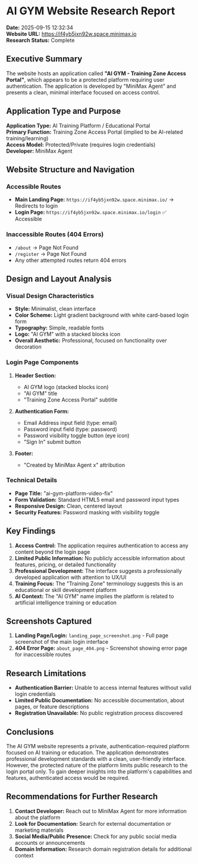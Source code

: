 # AI GYM Website Research Report

**Date:** 2025-09-15 12:32:34  
**Website URL:** https://if4yb5jxn92w.space.minimax.io  
**Research Status:** Complete

## Executive Summary

The website hosts an application called **"AI GYM - Training Zone Access Portal"**, which appears to be a protected platform requiring user authentication. The application is developed by "MiniMax Agent" and presents a clean, minimal interface focused on access control.

## Application Type and Purpose

**Application Type:** AI Training Platform / Educational Portal  
**Primary Function:** Training Zone Access Portal (implied to be AI-related training/learning)  
**Access Model:** Protected/Private (requires login credentials)  
**Developer:** MiniMax Agent

## Website Structure and Navigation

### Accessible Routes
- **Main Landing Page:** `https://if4yb5jxn92w.space.minimax.io/` → Redirects to login
- **Login Page:** `https://if4yb5jxn92w.space.minimax.io/login` ✅ Accessible

### Inaccessible Routes (404 Errors)
- `/about` → Page Not Found
- `/register` → Page Not Found
- Any other attempted routes return 404 errors

## Design and Layout Analysis

### Visual Design Characteristics
- **Style:** Minimalist, clean interface
- **Color Scheme:** Light gradient background with white card-based login form
- **Typography:** Simple, readable fonts
- **Logo:** "AI GYM" with a stacked blocks icon
- **Overall Aesthetic:** Professional, focused on functionality over decoration

### Login Page Components
1. **Header Section:**
   - AI GYM logo (stacked blocks icon)
   - "AI GYM" title
   - "Training Zone Access Portal" subtitle

2. **Authentication Form:**
   - Email Address input field (type: email)
   - Password input field (type: password)  
   - Password visibility toggle button (eye icon)
   - "Sign In" submit button

3. **Footer:**
   - "Created by MiniMax Agent x" attribution

### Technical Details
- **Page Title:** "ai-gym-platform-video-fix"
- **Form Validation:** Standard HTML5 email and password input types
- **Responsive Design:** Clean, centered layout
- **Security Features:** Password masking with visibility toggle

## Key Findings

1. **Access Control:** The application requires authentication to access any content beyond the login page
2. **Limited Public Information:** No publicly accessible information about features, pricing, or detailed functionality
3. **Professional Development:** The interface suggests a professionally developed application with attention to UX/UI
4. **Training Focus:** The "Training Zone" terminology suggests this is an educational or skill development platform
5. **AI Context:** The "AI GYM" name implies the platform is related to artificial intelligence training or education

## Screenshots Captured

1. **Landing Page/Login:** `landing_page_screenshot.png` - Full page screenshot of the main login interface
2. **404 Error Page:** `about_page_404.png` - Screenshot showing error page for inaccessible routes

## Research Limitations

- **Authentication Barrier:** Unable to access internal features without valid login credentials
- **Limited Public Documentation:** No accessible documentation, about pages, or feature descriptions
- **Registration Unavailable:** No public registration process discovered

## Conclusions

The AI GYM website represents a private, authentication-required platform focused on AI training or education. The application demonstrates professional development standards with a clean, user-friendly interface. However, the protected nature of the platform limits public research to the login portal only. To gain deeper insights into the platform's capabilities and features, authenticated access would be required.

## Recommendations for Further Research

1. **Contact Developer:** Reach out to MiniMax Agent for more information about the platform
2. **Look for Documentation:** Search for external documentation or marketing materials
3. **Social Media/Public Presence:** Check for any public social media accounts or announcements
4. **Domain Information:** Research domain registration details for additional context